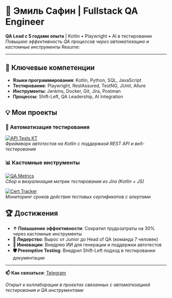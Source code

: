 # 🧪 Эмиль Сафин | Fullstack QA Engineer

**QA Lead с 5 годами опыта** | Kotlin • Playwright • AI в тестировании  
*Повышаю эффективность QA процессов через автоматизацию и кастомные инструменты*
Resume: 

---

## 🚀 Ключевые компетенции

- **Языки программирования**: Kotlin, Python, SQL, JavaScript
- **Тестирование**: Playwright, RestAssured, TestNG, JUnit, Allure
- **Инструменты**: Jenkins, Docker, Git, Jira, Postman
- **Процессы**: Shift-Left, QA Leadership, AI Integration

## 💡 Мои проекты

### 🎯 Автоматизация тестирования
[![API Tests KT](https://img.shields.io/badge/🔗-EmSafi/api__tests__kt-blue?style=flat-square)](https://github.com/EmSafi/api_tests_kt)  
*Фреймворк автотестов на Kotlin с поддержкой REST API и веб-тестирования*

### 📊 Кастомные инструменты
[![QA Metrics](https://img.shields.io/badge/📈-Metrics_Collector-orange?style=flat-square)](https://github.com/EmSafi/qa_metrics_collector)  
*Сбор и визуализация метрик тестирования из Jira (Kotlin + JS)*

[![Cert Tracker](https://img.shields.io/badge/🔐-QA_Cert_Tracker-green?style=flat-square)](https://github.com/EmSafi/qa_cert_tracker)  
*Мониторинг сроков действия тестовых сертификатов с алертами*

## 🏆 Достижения

- **↑ Повышение эффективности**: Сократил трудозатраты на 30% через кастомные инструменты
- **👥 Лидерство**: Вырос от Junior до Head of QA (команда 7 человек)
- **🤖 Инновации**: Внедряю ИИ для генерации и поддержки автотестов
- **🛡️ Preemptive Testing**: Внедрил Shift-Left подход в тестировании документации
---

**📫 Как связаться**: [Telegram](https://t.me/Safemi)

*Открыт к коллаборации в проектах связанных с автоматизацией тестирования и QA инструментами*
